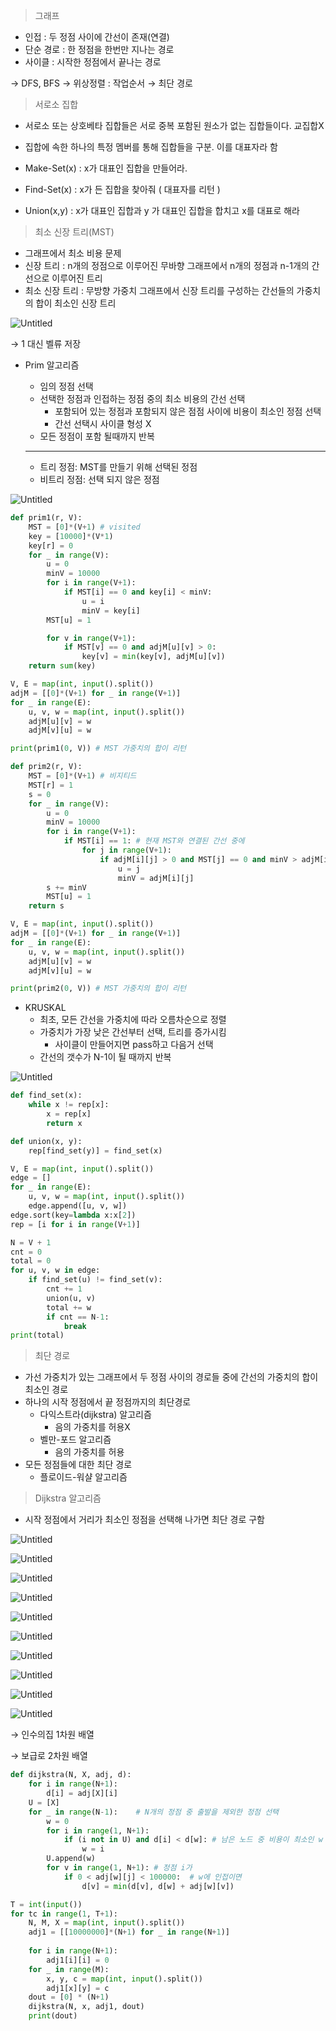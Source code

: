 > 그래프
> 
- 인접 : 두 정점 사이에 간선이 존재(연결)
- 단순 경로 : 한 정점을 한번만 지나는 경로
- 사이클 : 시작한 정점에서 끝나는 경로

→ DFS, BFS → 위상정렬 : 작업순서 → 최단 경로

> 서로소 집합
> 
- 서로소 또는 상호베타 집합들은 서로 중복 포함된 원소가 없는 집합들이다. 교집합X
- 집합에 속한 하나의 특정 멤버를 통해 집합들을 구분. 이를 대표자라 함

- Make-Set(x) : x가 대표인 집합을 만들어라.
- Find-Set(x) : x가 든 집합을 찾아줘 ( 대표자를 리턴 )
- Union(x,y) : x가 대표인 집합과 y 가 대표인 집합을 합치고 x를 대표로 해라

> 최소 신장 트리(MST)
> 
- 그래프에서 최소 비용 문제
- 신장 트리 : n개의 정점으로 이루어진 무바향 그래프에서 n개의 정점과 n-1개의 간선으로 이루어진 트리
- 최소 신장 트리 : 무방향 가중치 그래프에서 신장 트리를 구성하는 간선들의 가중치의 합이 최소인 신장 트리

![Untitled](https://s3-us-west-2.amazonaws.com/secure.notion-static.com/107f81a2-369a-4760-9025-7c00b15a35ca/Untitled.png)

→ 1 대신 벨류 저장

- Prim 알고리즘
    - 임의 정점 선택
    - 선택한 정점과 인접하는 정점 중의 최소 비용의 간선 선택
        - 포함되어 있는 정점과 포함되지 않은 점점 사이에 비용이 최소인 정점 선택
        - 간선 선택시 사이클 형성 X
    - 모든 정점이 포함 될때까지 반복
    
    ---
    
    - 트리 정점: MST를 만들기 위해 선택된 정점
    - 비트리 정점: 선택 되지 않은 정점

![Untitled](https://s3-us-west-2.amazonaws.com/secure.notion-static.com/5298e678-09a1-47f2-a757-980c383f4afe/Untitled.png)

```python
def prim1(r, V):
    MST = [0]*(V+1) # visited
    key = [10000]*(V*1)
    key[r] = 0
    for _ in range(V):
        u = 0
        minV = 10000
        for i in range(V+1):
            if MST[i] == 0 and key[i] < minV:
                u = i
                minV = key[i]
        MST[u] = 1

        for v in range(V+1):
            if MST[v] == 0 and adjM[u][v] > 0:
                key[v] = min(key[v], adjM[u][v])
    return sum(key)

V, E = map(int, input().split())
adjM = [[0]*(V+1) for _ in range(V+1)]
for _ in range(E):
    u, v, w = map(int, input().split())
    adjM[u][v] = w
    adjM[v][u] = w

print(prim1(0, V)) # MST 가중치의 합이 리턴
```

```python
def prim2(r, V):
    MST = [0]*(V+1) # 비지티드
    MST[r] = 1
    s = 0
    for _ in range(V):
        u = 0
        minV = 10000
        for i in range(V+1):
            if MST[i] == 1: # 현재 MST와 연결된 간선 중에
                for j in range(V+1):
                    if adjM[i][j] > 0 and MST[j] == 0 and minV > adjM[i][j]:
                        u = j
                        minV = adjM[i][j]
        s += minV
        MST[u] = 1
    return s

V, E = map(int, input().split())
adjM = [[0]*(V+1) for _ in range(V+1)]
for _ in range(E):
    u, v, w = map(int, input().split())
    adjM[u][v] = w
    adjM[v][u] = w

print(prim2(0, V)) # MST 가중치의 합이 리턴
```

- KRUSKAL
    - 최초, 모든 간선을 가중치에 따라 오름차순으로 정렬
    - 가중치가 가장 낮은 간선부터 선택, 트리를 증가시킴
        - 사이클이 만들어지면 pass하고 다음거 선택
    - 간선의 갯수가 N-1이 될 때까지 반복

![Untitled](https://s3-us-west-2.amazonaws.com/secure.notion-static.com/7d32dddb-ded7-4601-90a1-a3d0ee92ca57/Untitled.png)

```python
def find_set(x):
    while x != rep[x]:
        x = rep[x]
        return x

def union(x, y):
    rep[find_set(y)] = find_set(x)

V, E = map(int, input().split())
edge = []
for _ in range(E):
    u, v, w = map(int, input().split())
    edge.append([u, v, w])
edge.sort(key=lambda x:x[2])
rep = [i for i in range(V+1)]

N = V + 1
cnt = 0
total = 0
for u, v, w in edge:
    if find_set(u) != find_set(v):
        cnt += 1
        union(u, v)
        total += w
        if cnt == N-1:
            break
print(total)
```

> 최단 경로
> 
- 가선 가중치가 있는 그래프에서 두 정점 사이의 경로들 중에 간선의 가중치의 합이 최소인 경로
- 하나의 시작 정점에서 끝 정점까지의 최단경로
    - 다익스트라(dijkstra) 알고리즘
        - 음의 가중치를 허용X
    - 벨만-포드 알고리즘
        - 음의 가중치를 허용
- 모든 정점들에 대한 최단 경로
    - 플로이드-워샬 알고리즘

> Dijkstra 알고리즘
> 
- 시작 정점에서 거리가 최소인 정점을 선택해 나가면 최단 경로 구함

![Untitled](https://s3-us-west-2.amazonaws.com/secure.notion-static.com/b1be3469-3558-47ca-aabc-867e4ba0b098/Untitled.png)

![Untitled](https://s3-us-west-2.amazonaws.com/secure.notion-static.com/5fdb8e42-a217-4c70-aed3-fc3d468ce42c/Untitled.png)

![Untitled](https://s3-us-west-2.amazonaws.com/secure.notion-static.com/7c79efe5-44cd-4fa9-a438-b7a03e5a8775/Untitled.png)

![Untitled](https://s3-us-west-2.amazonaws.com/secure.notion-static.com/c7167a9d-f0cb-4352-ab43-a8ece30a5eea/Untitled.png)

![Untitled](https://s3-us-west-2.amazonaws.com/secure.notion-static.com/e3f7d6c5-57f6-429c-be3c-cc2cae2f2894/Untitled.png)

![Untitled](https://s3-us-west-2.amazonaws.com/secure.notion-static.com/14107fc9-dc20-4103-ab46-41f80b6f6575/Untitled.png)

![Untitled](https://s3-us-west-2.amazonaws.com/secure.notion-static.com/33a8b59d-2350-4cb4-95e4-0756790855c0/Untitled.png)

![Untitled](https://s3-us-west-2.amazonaws.com/secure.notion-static.com/eded7811-532e-47e3-b6ea-e108f6c65ee8/Untitled.png)

![Untitled](https://s3-us-west-2.amazonaws.com/secure.notion-static.com/e06c8630-29be-412e-ac28-34cdc2945b00/Untitled.png)

![Untitled](https://s3-us-west-2.amazonaws.com/secure.notion-static.com/fc3d539e-0b50-4131-a474-111e409dc59b/Untitled.png)

→ 인수의집 1차원 배열

→ 보급로 2차원 배열

```python
def dijkstra(N, X, adj, d):
    for i in range(N+1):
        d[i] = adj[X][i]
    U = [X]
    for _ in range(N-1):    # N개의 정점 중 출발을 제외한 정점 선택
        w = 0
        for i in range(1, N+1):
            if (i not in U) and d[i] < d[w]: # 남은 노드 중 비용이 최소인 w
                w = i
        U.append(w)
        for v in range(1, N+1): # 정점 i가
            if 0 < adj[w][j] < 100000:  # w에 인접이면
                d[v] = min(d[v], d[w] + adj[w][v])

T = int(input())
for tc in range(1, T+1):
    N, M, X = map(int, input().split())
    adj1 = [[10000000]*(N+1) for _ in range(N+1)]
    
    for i in range(N+1):
        adj1[i][i] = 0
    for _ in range(M):
        x, y, c = map(int, input().split())
        adj1[x][y] = c
    dout = [0] * (N+1)
    dijkstra(N, x, adj1, dout)
    print(dout)
```